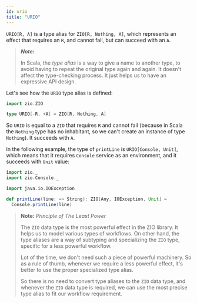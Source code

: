 ```yaml
---
id: urio
title: "URIO"
---
```


`URIO[R, A]` is a type alias for `ZIO[R, Nothing, A]`, which represents an effect that requires an `R`, and cannot fail, but can succeed with an `A`.

> **_Note:_**
>
> In Scala, the _type alias_ is a way to give a name to another type, to avoid having to repeat the original type again and again. It doesn't affect the type-checking process. It just helps us to have an expressive API design.

Let's see how the `URIO` type alias is defined:

```scala mdoc:invisible
import zio.ZIO
```

```scala mdoc:silent
type URIO[-R, +A] = ZIO[R, Nothing, A]
```

So `URIO` is equal to a `ZIO` that requires `R` and cannot fail (because in Scala the `Nothing` type has no inhabitant, so we can't create an instance of type `Nothing`). It succeeds with `A`.

In the following example, the type of `printLine` is `URIO[Console, Unit]`, which means that it requires `Console` service as an environment, and it succeeds with `Unit` value:

```scala mdoc:invisible:reset
import zio._
import zio.Console._

import java.io.IOException
```

```scala mdoc:silent
def printLine(line: => String): ZIO[Any, IOException, Unit] =
  Console.printLine(line)
```

> **Note:** _Principle of The Least Power_
>
> The `ZIO` data type is the most powerful effect in the ZIO library. It helps us to model various types of workflows. On other hand, the type aliases are a way of subtyping and specializing the `ZIO` type, specific for a less powerful workflow. 
>
> Lot of the time, we don't need such a piece of powerful machinery. So as a rule of thumb, whenever we require a less powerful effect, it's better to use the proper specialized type alias.
>
> So there is no need to convert type aliases to the `ZIO` data type, and whenever the `ZIO` data type is required, we can use the most precise type alias to fit our workflow requirement.
